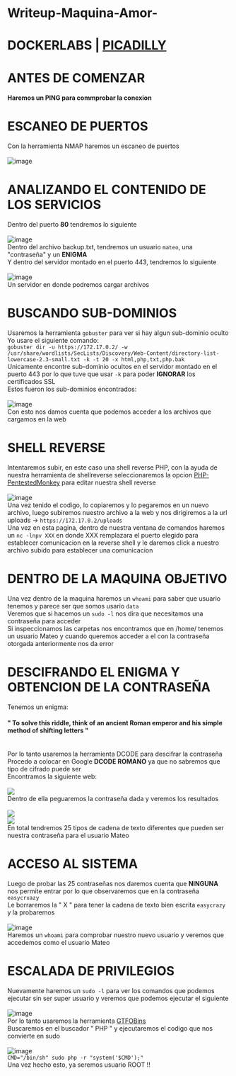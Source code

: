 # Writeup-Maquina-Amor-
# DOCKERLABS | [PICADILLY](https://dockerlabs.es/#/)

# ANTES DE COMENZAR
#### Haremos un PING para commprobar la conexion

# ESCANEO DE PUERTOS
Con la herramienta NMAP haremos un escaneo de puertos
<br>
<br>
![image](https://github.com/user-attachments/assets/5fd1ba33-070a-4889-b8b5-3983c441c015)

# ANALIZANDO EL CONTENIDO DE LOS SERVICIOS
Dentro del puerto <b>80</b> tendremos lo siguiente
<br> <br>
![image](https://github.com/user-attachments/assets/898070b6-803b-469a-9328-2032759d0a11)
<br>
Dentro del archivo backup.txt, tendremos un usuario `mateo`, una "contraseña" y un <b>ENIGMA</b>
<br>
Y dentro del servidor montado en el puerto 443, tendremos lo siguiente
<br> <br>
![image](https://github.com/user-attachments/assets/b98e49b7-d585-4361-badf-709ddc106d84)
<br>
Un servidor en donde podremos cargar archivos

# BUSCANDO SUB-DOMINIOS 
Usaremos la herramienta `gobuster` para ver si hay algun sub-dominio oculto
<br>
Yo usare el siguiente comando: <br>
`gobuster dir -u https://172.17.0.2/ -w /usr/share/wordlists/SecLists/Discovery/Web-Content/directory-list-lowercase-2.3-small.txt -k -t 20 -x html,php,txt,php.bak`
<br>
Unicamente encontre sub-dominio ocultos en el servidor montado en el puerto 443 por lo que tuve que usar `-k` para poder <b>IGNORAR</b> los certificados SSL
<br>
Estos fueron los sub-dominios encontrados: <br>
<br>
![image](https://github.com/user-attachments/assets/fce7c191-0da2-4dd4-b60b-1d02d039f6d2)
<br>
Con esto nos damos cuenta que podemos acceder a los archivos que cargamos en la web

# SHELL REVERSE
Intentaremos subir, en este caso una shell reverse PHP, con la ayuda de nuestra herramienta de shellreverse seleccionaremos la opcion [PHP-PentestedMonkey](https://www.revshells.com/) para editar nuestra shell reverse
<br> <br>
![image](https://github.com/user-attachments/assets/fd335a64-bf64-47b8-9518-4bce3d5feb49)
<br>
Una vez tenido el codigo, lo copiaremos y lo pegaremos en un nuevo archivo, luego subiremos nuestro archivo a la web y nos dirigiremos a la url uploads -> `https://172.17.0.2/uploads`
<br>
Una vez en esta pagina, dentro de nuestra ventana de comandos haremos un `nc -lnpv XXX` en donde XXX remplazara el puerto elegido para establecer comunicacion en la reverse shell y le daremos click a nuestro archivo subido para establecer una comunicacion

# DENTRO DE LA MAQUINA OBJETIVO
Una vez dentro de la maquina haremos un `whoami` para saber que usuario tenemos y parece ser que somos usario `data`
<br>
Veremos que si hacemos un `sudo -l` nos dira que necesitamos una contraseña para acceder
<br>
Si inspeccionamos las carpetas nos encontramos que en /home/ tenemos un usuario Mateo y cuando queremos acceder a el con la contraseña otorgada anteriormente nos da error

# DESCIFRANDO EL ENIGMA Y OBTENCION DE LA CONTRASEÑA
Tenemos un enigma:
<br>
#### " To solve this riddle, think of an ancient Roman emperor and his simple method of shifting letters "
<br>
Por lo tanto usaremos la herramienta DCODE para descifrar la contraseña 
<br>
Procedo a colocar en Google <b>DCODE ROMANO</b> ya que no sabremos que tipo de cifrado puede ser
<br>
Encontramos la siguiente web:
<br> <br>
<img src="https://github.com/user-attachments/assets/08143b4c-8d92-492c-8081-6819e959d04a">
<br>
Dentro de ella peguaremos la contraseña dada y veremos los resultados
<br> <br>
<img src="https://github.com/user-attachments/assets/ad46591c-4c1b-484a-aaa7-1033e613edfd">
<br>
<img src="https://github.com/user-attachments/assets/31344cd3-acea-4a99-a6b5-5cb6fca6eac3">
<br>
En total tendremos 25 tipos de cadena de texto diferentes que pueden ser nuestra contraseña para el usuario Mateo

# ACCESO AL SISTEMA 
Luego de probar las 25 contraseñas nos daremos cuenta que <b>NINGUNA</b> nos permite entrar por lo que observaremos que en la contraseña `easycrxazy` <br>
Le borraremos la " X " para tener la cadena de texto bien escrita `easycrazy` y la probaremos
<br> <br>
![image](https://github.com/user-attachments/assets/9d9f88b9-8c89-429f-96c3-d55ade832d13)
<br>
Haremos un `whoami` para comprobar nuestro nuevo usuario y veremos que accedemos como el usuario Mateo

# ESCALADA DE PRIVILEGIOS
Nuevamente haremos un `sudo -l` para ver los comandos que podemos ejecutar sin ser super usuario y veremos que podemos ejecutar el siguiente
<br> <br>
![image](https://github.com/user-attachments/assets/63acc766-694c-458e-8b96-09313951a669)
<br>
Por lo tanto usaremos la herramienta [GTFOBins](https://gtfobins.github.io)
<br>
Buscaremos en el buscador " PHP " y ejecutaremos el codigo que nos convierte en sudo
<br> <br>
![image](https://github.com/user-attachments/assets/4e2b920c-8647-4524-a68c-1b25c5b363d0)
<br>
`CMD="/bin/sh"
sudo php -r "system('$CMD');"`
<br>
Una vez hecho esto, ya seremos usuario ROOT !!





